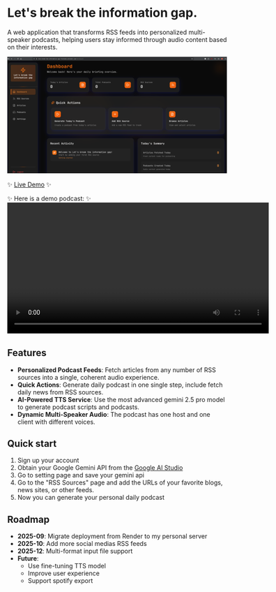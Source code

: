 # Let's break the information gap.

A web application that transforms RSS feeds into personalized multi-speaker podcasts, helping users stay informed through audio content based on their interests.

![dashboard](readmeSources/dashboard.png)

✨ [Live Demo](https://lets-break-the-information-gap-frontend.onrender.com/) ✨


✨ Here is a demo podcast: ✨
<video controls width="600">
  <source src="readmeSources/podcast_demo.mp4" type="video/mp4">
  Your browser does not support the video tag.
</video>


## Features
- **Personalized Podcast Feeds**: Fetch articles from any number of RSS sources into a single, coherent audio experience.
- **Quick Actions**: Generate daily podcast in one single step, include fetch daily news from RSS sources.
- **AI-Powered TTS Service**: Use the most advanced gemini 2.5 pro model to generate podcast scripts and podcasts.
- **Dynamic Multi-Speaker Audio**: The podcast has one host and one client with different voices.

## Quick start
1. Sign up your account
2. Obtain your Google Gemini API from the [Google AI Studio](https://aistudio.google.com/apikey)
3. Go to setting page and save your gemini api
4. Go to the "RSS Sources" page and add the URLs of your favorite blogs, news sites, or other feeds.
5. Now you can generate your personal daily podcast

## Roadmap
- **2025-09**: Migrate deployment from Render to my personal server
- **2025-10**: Add more social medias RSS feeds
- **2025-12**: Multi-format input file support
- **Future**:
  - Use fine-tuning TTS model
  - Improve user experience
  - Support spotify export
